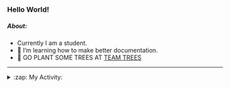 ### Hello World!

##### About:
- Currently I am a student.
- 🌱 I’m learning how to make better documentation.
- 🌱 GO PLANT SOME TREES AT [TEAM TREES](https://teamtrees.org/)

---
<details>
  <summary>:zap: My Activity:</summary>
  
<!--START_SECTION:waka-->
![Code Time](http://img.shields.io/badge/Code%20Time-1%2C113%20hrs%2047%20mins-blue)

**I'm a Night 🦉** 

```text
🌞 Morning                1455 commits        ██░░░░░░░░░░░░░░░░░░░░░░░   09.41 % 
🌆 Daytime                5319 commits        █████████░░░░░░░░░░░░░░░░   34.38 % 
🌃 Evening                4457 commits        ███████░░░░░░░░░░░░░░░░░░   28.81 % 
🌙 Night                  4238 commits        ███████░░░░░░░░░░░░░░░░░░   27.40 % 
```
📅 **I'm Most Productive on Wednesday** 

```text
Monday                   2314 commits        ████░░░░░░░░░░░░░░░░░░░░░   14.96 % 
Tuesday                  1909 commits        ███░░░░░░░░░░░░░░░░░░░░░░   12.34 % 
Wednesday                3647 commits        ██████░░░░░░░░░░░░░░░░░░░   23.58 % 
Thursday                 1977 commits        ███░░░░░░░░░░░░░░░░░░░░░░   12.78 % 
Friday                   1550 commits        ███░░░░░░░░░░░░░░░░░░░░░░   10.02 % 
Saturday                 1386 commits        ██░░░░░░░░░░░░░░░░░░░░░░░   08.96 % 
Sunday                   2686 commits        ████░░░░░░░░░░░░░░░░░░░░░   17.36 % 
```


📊 **This Week I Spent My Time On** 

```text
🔥 Editors: 
VS Code                  1 hr 22 mins        █████████████████████████   100.00 % 

🐱‍💻 Projects: 
praise                   58 mins             ██████████████████░░░░░░░   70.76 % 
recurring-call-reminder  24 mins             ███████░░░░░░░░░░░░░░░░░░   29.23 % 
ai                       0 secs              ░░░░░░░░░░░░░░░░░░░░░░░░░   00.02 % 
```


 Last Updated on 01/05/2023 21:08:17 UTC
<!--END_SECTION:waka-->
</details>
